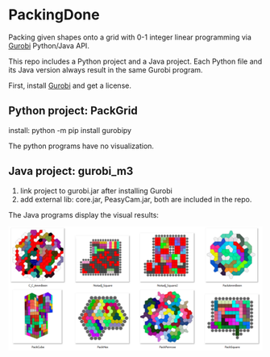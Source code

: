 # PackingDone
Packing given shapes onto a grid with 0-1 integer linear programming via [Gurobi](https://www.gurobi.com/) Python/Java API.

This repo includes a Python project and a Java project. Each Python file and its Java version always result in the same Gurobi program.

First, install [Gurobi](https://www.gurobi.com/) and get a license.

## Python project: PackGrid
install: python -m pip install gurobipy

The python programs have no visualization. 

## Java project: gurobi_m3
1. link project to gurobi.jar after installing Gurobi
2. add external lib: core.jar, PeasyCam.jar, both are included in the repo.

The Java programs display the visual results:

![results](https://github.com/whitegreen/PackingDone/blob/main/javaDisplay.png)

